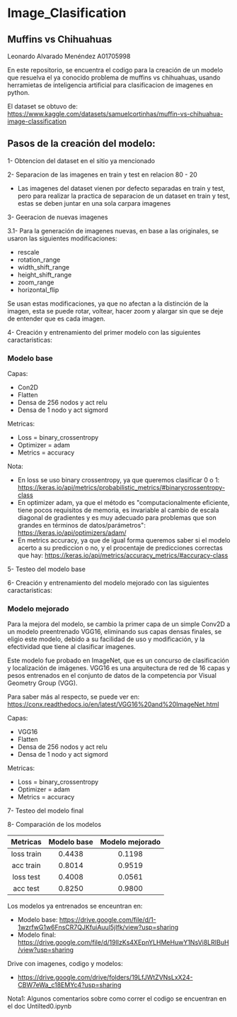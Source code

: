 # Image_Clasification

## Muffins vs Chihuahuas

Leonardo Alvarado Menéndez A01705998

En este repositorio, se encuentra el codigo para la creación de un modelo que resuelva el ya conocido problema de muffins vs chihuahuas, usando herramietas de inteligencia artificial para clasificacion de imagenes en python.

El dataset se obtuvo de: https://www.kaggle.com/datasets/samuelcortinhas/muffin-vs-chihuahua-image-classification

## Pasos de la creación del modelo:

1- Obtencion del dataset en el sitio ya mencionado

2- Separacion de las imagenes en train y test en relacion 80 - 20

- Las imagenes del dataset vienen por defecto separadas en train y test, pero para realizar la practica de separacion de un dataset en train y test, estas se deben juntar en una sola carpara imagenes 

3- Geeracion de nuevas imagenes

3.1- Para la generación de imagenes nuevas, en base a las originales, se usaron las siguientes modificaciones:
* rescale
* rotation_range
* width_shift_range
* height_shift_range 
* zoom_range 
* horizontal_flip 

Se usan estas modificaciones, ya que no afectan a la distinción de la imagen, esta se puede rotar, voltear, hacer zoom y alargar sin que se deje de entender que es cada imagen.

4- Creación y entrenamiento del primer modelo con las siguientes caractaristicas:

### Modelo base

Capas:

*   Con2D
*   Flatten
*   Densa de 256 nodos y act relu
*   Densa de 1 nodo y act sigmord

Metricas:

*   Loss = binary_crossentropy
*   Optimizer = adam
*   Metrics = accuracy

Nota: 
* En loss se uso binary crossentropy, ya que queremos clasificar 0 o 1: https://keras.io/api/metrics/probabilistic_metrics/#binarycrossentropy-class
* En optimizer adam, ya que el método es "computacionalmente eficiente, tiene pocos requisitos de memoria, es invariable al cambio de escala diagonal de gradientes y es muy adecuado para problemas que son grandes en términos de datos/parámetros": https://keras.io/api/optimizers/adam/
* En metrics accuracy, ya que de igual forma queremos saber si el modelo acerto a su prediccion o no, y el procentaje de predicciones correctas que hay: https://keras.io/api/metrics/accuracy_metrics/#accuracy-class


5- Testeo del modelo base

6- Creación y entrenamiento del modelo mejorado con las siguientes caractaristicas:

### Modelo mejorado

Para la mejora del modelo, se cambio la primer capa de un simple Conv2D a un modelo preentrenado VGG16, eliminando sus capas densas finales, se eligio este modelo, debido a su facilidad de uso y modificación, y la efectividad que tiene al clasificar imagenes.

Este modelo fue probado en ImageNet, que es un concurso de clasificación y localización de imágenes. VGG16 es una arquitectura de red de 16 capas y pesos entrenados en el conjunto de datos de la competencia por Visual Geometry Group (VGG).

Para saber más al respecto, se puede ver en: https://conx.readthedocs.io/en/latest/VGG16%20and%20ImageNet.html

Capas:

*   VGG16
*   Flatten
*   Densa de 256 nodos y act relu
*   Densa de 1 nodo y act sigmord

Metricas:

*   Loss = binary_crossentropy
*   Optimizer = adam
*   Metrics = accuracy

7- Testeo del modelo final

8- Comparación de los modelos

|Metricas  |Modelo base  |Modelo mejorado  |
|:--------:|:-----------:|:---------------:|
|loss train|0.4438       |0.1198           |
|acc train |0.8014       |0.9519           |
|loss test |0.4008       |0.0561           |
|acc test  |0.8250       |0.9800           |

Los modelos ya entrenados se enceuntran en:
* Modelo base: https://drive.google.com/file/d/1-1wzrfwG1w6FnsCR7QJKfuiAuul5jIfk/view?usp=sharing
* Modelo final: https://drive.google.com/file/d/19lIzKs4XEpnYLHMeHuwY1NsVi8LRIBuH/view?usp=sharing

Drive con imagenes, codigo y modelos:

* https://drive.google.com/drive/folders/19LfJWtZVNsLxX24-CBW7eWa_c18EMYc4?usp=sharing

Nota1: Algunos comentarios sobre como correr el codigo se encuentran en el doc Untilted0.ipynb
